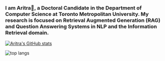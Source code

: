 ### I am Aritra👋, a Doctoral Candidate in the Department of Computer Science at Toronto Metropolitan University. My research is focused on Retrieval Augmented Generation (RAG) and Question Answering Systems in NLP and the Information Retrieval domain. 

[![Aritra's GitHub stats](https://github-readme-stats.vercel.app/api?username=Aritra23)](https://github.com/Aritra23/github-readme-stats)

<img alt = "top langs" src = "https://github-readme-stats.vercel.app/api/top-langs/?username=Aritra23&layout=compact"/>

